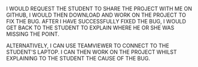 I WOULD REQUEST THE STUDENT TO SHARE THE PROJECT WITH ME ON GITHUB, 
I WOULD THEN DOWNLOAD AND WORK ON THE PROJECT TO FIX THE BUG.
AFTER I HAVE SUCCESSFULLY FIXED THE BUG, I WOULD GET BACK TO THE STUDENT TO
EXPLAIN WHERE HE OR SHE WAS MISSING THE POINT.

ALTERNATIVELY, I CAN USE TEAMVIEWER TO CONNECT TO THE STUDENT'S LAPTOP. I CAN THEN 
WORK ON THE PROJECT WHILST EXPLAINING TO THE STUDENT THE CAUSE OF THE BUG.